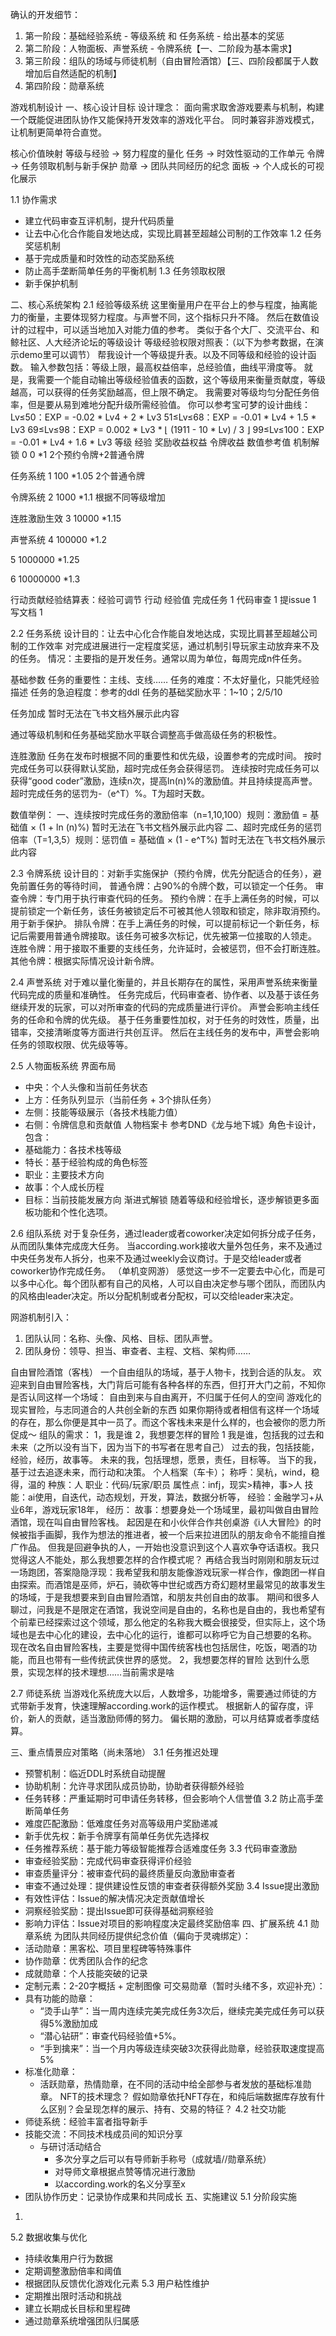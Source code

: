 

确认的开发细节：
1. 第一阶段：基础经验系统 - 等级系统 和 任务系统 - 给出基本的奖惩
2. 第二阶段：人物面板、声誉系统 - 令牌系统【一、二阶段为基本需求】
3. 第三阶段：组队的场域与师徒机制（自由冒险酒馆）【三、四阶段都属于人数增加后自然适配的机制】
4. 第四阶段：勋章系统







游戏机制设计
一、核心设计目标
设计理念：
面向需求取舍游戏要素与机制，构建一个既能促进团队协作又能保持开发效率的游戏化平台。
同时兼容非游戏模式，让机制更简单符合直觉。

核心价值映射
等级与经验 → 努力程度的量化
任务 → 时效性驱动的工作单元
令牌 → 任务领取机制与新手保护
勋章 → 团队共同经历的纪念
面板 → 个人成长的可视化展示

1.1 协作需求
- 建立代码审查互评机制，提升代码质量
- 让去中心化合作能自发地达成，实现比肩甚至超越公司制的工作效率
1.2 任务奖惩机制  
- 基于完成质量和时效性的动态奖励系统
- 防止高手垄断简单任务的平衡机制
1.3 任务领取权限
- 新手保护机制

二、核心系统架构
2.1 经验等级系统
这里衡量用户在平台上的参与程度，抽离能力的衡量，主要体现努力程度。与声誉不同，这个指标只升不降。
然后在数值设计的过程中，可以适当地加入对能力值的参考。
类似于各个大厂、交流平台、和鲸社区、人大经济论坛的等级设计
等级经验权限对照表：（以下为参考数据，在演示demo里可以调节）
帮我设计一个等级提升表。以及不同等级和经验的设计函数。
输入参数包括：等级上限，最高权益倍率，总经验值，曲线平滑度等。
就是，我需要一个能自动输出等级经验值表的函数，这个等级用来衡量贡献度，等级越高，可以获得的任务奖励越高，但上限不确定。
我需要对等级均匀分配任务倍率，但是要从易到难地分配升级所需经验值。
你可以参考宝可梦的设计曲线：
Lv≤50：EXP = -0.02 * Lv4 + 2 * Lv3
51≤Lv≤68：EXP = -0.01 * Lv4 + 1.5 * Lv3
69≤Lv≤98：EXP = 0.002 * Lv3 * ⌊ (1911 - 10 * Lv) / 3 ⌋
99≤Lv≤100：EXP = -0.01 * Lv4 + 1.6 * Lv3
等级
经验
奖励收益权益
令牌收益
数值参考值
机制解锁
0
0
*1
2个预约令牌+2普通令牌

任务系统
1
100
*1.05
2个普通令牌

令牌系统
2
1000
*1.1
根据不同等级增加

连胜激励生效
3
10000
*1.15


声誉系统
4
100000
*1.2



5
1000000
*1.25



6
10000000
*1.3




行动贡献经验结算表：经验可调节
行动
经验值
完成任务
1
代码审查
1
提issue
1
写文档
1

2.2 任务系统
设计目的：让去中心化合作能自发地达成，实现比肩甚至超越公司制的工作效率
对完成进展进行一定程度奖惩，通过机制引导玩家主动放弃来不及的任务。
情况：主要指的是开发任务。通常以周为单位，每周完成n件任务。

基础参数
任务的重要性：主线、支线……
任务的难度：不太好量化，只能凭经验描述
任务的急迫程度：参考的ddl
任务的基础奖励水平：1~10；2/5/10

任务加成
暂时无法在飞书文档外展示此内容

通过等级机制和任务基础奖励水平联合调整高手做高级任务的积极性。

连胜激励
任务在发布时根据不同的重要性和优先级，设置参考的完成时间。
按时完成任务可以获得默认奖励，超时完成任务会获得惩罚。
连续按时完成任务可以获得“good coder”激励，连续n次，提高ln(n)%的激励值。并且持续提高声誉。
超时完成任务的惩罚为-（e^T）%。T为超时天数。

数值举例：
一、连续按时完成任务的激励倍率（n=1,10,100）规则：激励值 = 基础值 × (1 + ln (n)%)
暂时无法在飞书文档外展示此内容
二、超时完成任务的惩罚倍率（T=1,3,5）规则：惩罚值 = 基础值 × (1 - e^T%)
暂时无法在飞书文档外展示此内容


2.3 令牌系统
设计目的：对新手实施保护（预约令牌，优先分配适合的任务），避免前置任务的等待时间，
普通令牌：占90%的令牌个数，可以锁定一个任务。
审查令牌：专门用于执行审查代码的任务。
预约令牌：在手上满任务的时候，可以提前锁定一个新任务，该任务被锁定后不可被其他人领取和锁定，除非取消预约。用于新手保护。
排队令牌：在手上满任务的时候，可以提前标记一个新任务，标记后需要用普通令牌接取。该任务可被多次标记，优先被第一位接取的人领走。
连胜令牌：用于接取不重要的支线任务，允许延时，会被惩罚，但不会打断连胜。
其他令牌：根据实际情况设计新令牌。

2.4 声誉系统
对于难以量化衡量的，并且长期存在的属性，采用声誉系统来衡量代码完成的质量和准确性。
任务完成后，代码审查者、协作者、以及基于该任务继续开发的玩家，可以对所审查的代码的完成质量进行评价。
声誉会影响主线任务的任命和令牌的优先级。
基于任务重要性加权，对于任务的时效性，质量，出错率，交接清晰度等方面进行共创互评。
然后在主线任务的发布中，声誉会影响任务的领取权限、优先级等等。

2.5 人物面板系统
界面布局
- 中央：个人头像和当前任务状态
- 上方：任务队列显示（当前任务 + 3个排队任务）
- 左侧：技能等级展示（各技术栈能力值）
- 右侧：令牌信息和贡献值
人物档案卡
参考DND《龙与地下城》角色卡设计，包含：
- 基础能力：各技术栈等级
- 特长：基于经验构成的角色标签
- 职业：主要技术方向
- 故事：个人成长历程
- 目标：当前技能发展方向
渐进式解锁
随着等级和经验增长，逐步解锁更多面板功能和个性化选项。

2.6 组队系统
对于复杂任务，通过leader或者coworker决定如何拆分成子任务，从而团队集体完成庞大任务。
当according.work接收大量外包任务，来不及通过中央任务发布人拆分，也来不及通过weekly会议商讨。于是交给leader或者coworker协作完成任务。
（单机变网游）
感觉这一步不一定要去中心化，而是可以多中心化。每个团队都有自己的风格，人可以自由决定参与哪个团队，而团队内的风格由leader决定。所以分配机制或者分配权，可以交给leader来决定。

网游机制引入：
1. 团队认同：名称、头像、风格、目标、团队声誉。
2. 团队身份：领导、担当、审查者、主程、文档、架构师……

自由冒险酒馆（客栈）
一个自由组队的场域，基于人物卡，找到合适的队友。
欢迎来到自由冒险客栈，大门背后可能有各种各样的东西，但打开大门之前，不知你是否认同这样一个场域：
自由到来与自由离开，不归属于任何人的空间
游戏化的现实冒险，与志同道合的人共创全新的东西
如果你期待或者相信有这样一个场域的存在，那么你便是其中一员了。而这个客栈未来是什么样的，也会被你的愿力所促成～
组队的需求：
1，我是谁
2，我想要怎样的冒险
1 我是谁，包括我的过去和未来（之所以没有当下，因为当下的书写者在思考自己）
过去的我，包括技能，经验，经历，故事等。
未来的我，包括理想，愿景，责任，目标等。
当下的我，基于过去追逐未来，而行动和决策。
个人档案（车卡）；
称呼：吴杭，wind，稳得，温的
种族：人
职业：代码/玩家/职员
属性点：infj，现实>精神，事>人
技能：ai使用，自迭代，动态规划，开发，算法，数据分析等，
经验：金融学习+从业6年，游戏玩家18年，
经历：
故事：想要身处一个场域里，最初叫做自由冒险酒馆，现在叫自由冒险客栈。
起因是在和小伙伴合作共创桌游《i人大冒险》的时候被指手画脚，我作为想法的推进者，被一个后来拉进团队的朋友命令不能擅自推广作品。
但我是回避争执的人，一开始也没意识到这个人喜欢争夺话语权。我只觉得这人不能处，那么我想要怎样的合作模式呢？
再结合我当时刚刚和朋友玩过一场跑团，答案隐隐浮现：我希望我和朋友能像游戏玩家一样合作，像跑团一样自由探索。而酒馆是巫师，炉石，骑砍等中世纪或西方奇幻题材里最常见的故事发生的场域，于是我想要来到自由冒险酒馆，和朋友共创自由的故事。
期间和很多人聊过，问我是不是限定在酒馆，我说空间是自由的，名称也是自由的，我也希望有个前辈已经探索过这个领域，那么他定的名称我大概会很接受，但实际上，这个场域也是去中心化的建设，去中心化的运行，谁都可以称呼它为自己想要的名称。
现在改名自由冒险客栈，主要是觉得中国传统客栈也包括居住，吃饭，喝酒的功能，而且也带有一些传统武侠世界的感觉。
2，我想要怎样的冒险
达到什么愿景，实现怎样的技术理想……当前需求是啥

2.7 师徒系统
当游戏化系统庞大以后，人数增多，功能增多，需要通过师徒的方式带新手发育，快速理解according.work的运作模式。
根据新人的留存度，评价，新人的贡献，适当激励师傅的努力。
偏长期的激励，可以月结算或者季度结算。

三、重点情景应对策略（尚未落地）
3.1 任务推迟处理
- 预警机制：临近DDL时系统自动提醒
- 协助机制：允许寻求团队成员协助，协助者获得额外经验
- 任务转移：严重延期时可申请任务转移，但会影响个人信誉值
3.2 防止高手垄断简单任务
- 难度匹配激励：低难度任务对高等级用户奖励递减
- 新手优先权：新手令牌享有简单任务优先选择权
- 任务推荐系统：基于能力等级智能推荐合适难度任务
3.3 代码审查激励
- 审查经验奖励：完成代码审查获得评价经验
- 审查质量评分：被审查代码的最终质量反向激励审查者
- 审查不通过处理：提供建设性反馈的审查者获得额外奖励
3.4 Issue提出激励
- 有效性评估：Issue的解决情况决定贡献值增长
- 洞察经验奖励：提出Issue即可获得基础洞察经验
- 影响力评估：Issue对项目的影响程度决定最终奖励倍率
四、扩展系统
4.1 勋章系统
为团队共同经历提供纪念价值（偏向于灵魂绑定）：
- 活动勋章：黑客松、项目里程碑等特殊事件
- 协作勋章：优秀团队合作的纪念
- 成就勋章：个人技能突破的记录
- 定制元素：2-20字概括 + 定制图像
可交易勋章（暂时头绪不多，欢迎补充）：
- 具有功能的勋章：
  - “烫手山芋”：当一周内连续完美完成任务3次后，继续完美完成任务可以获得5%激励加成
  - “潜心钻研”：审查代码经验值+5%。
  - “手到擒来”：当一个月内等级连续突破3次获得此勋章，经验获取速度提高5%
- 标准化勋章：
  - 活跃勋章，热情勋章，在不同的活动中给全部参与者发放的基础标准勋章。
NFT的技术理念？
假如勋章依托NFT存在，和纯后端数据库存放有什么区别？会呈现怎样的展示、持有、交易的特征？
4.2 社交功能
- 师徒系统：经验丰富者指导新手
- 技能交流：不同技术栈成员间的知识分享
  - 与研讨活动结合
    - 多次分享之后可以有导师新手称号（成就墙//勋章系统）
    - 对导师文章根据点赞等情况进行激励
    - 以according.work的名义分享至x
- 团队协作历史：记录协作成果和共同成长
五、实施建议
5.1 分阶段实施
1. 
5.2 数据收集与优化
- 持续收集用户行为数据
- 定期调整激励倍率和阈值
- 根据团队反馈优化游戏化元素
5.3 用户粘性维护
- 定期推出限时活动和挑战
- 建立长期成长目标和里程碑
- 通过勋章系统增强团队归属感
